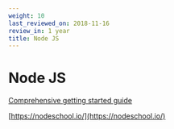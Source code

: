 ```yaml
---
weight: 10
last_reviewed_on: 2018-11-16
review_in: 1 year
title: Node JS
---
```


# Node JS


[Comprehensive getting started guide](https://gist.github.com/joepie91/95ed77b71790442b7e61)

[https://nodeschool.io/](https://nodeschool.io/)
